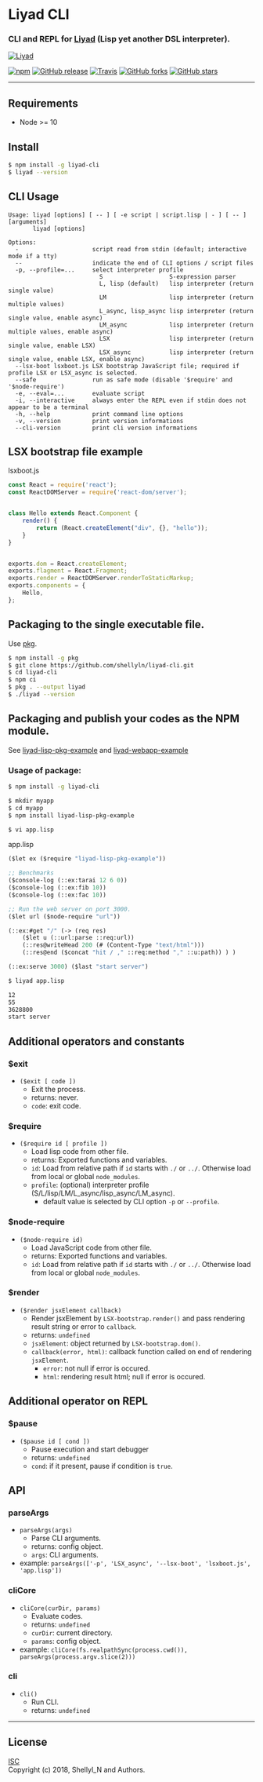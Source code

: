 # Liyad CLI
### CLI and REPL for [Liyad](https://github.com/shellyln/liyad) (Lisp yet another DSL interpreter).

[![Liyad](https://shellyln.github.io/assets/image/liyad-logo.svg)](https://shellyln.github.io/liyad/)

[![npm](https://img.shields.io/npm/v/liyad-cli.svg)](https://www.npmjs.com/package/liyad-cli)
[![GitHub release](https://img.shields.io/github/release/shellyln/liyad-cli.svg)](https://github.com/shellyln/liyad-cli/releases)
[![Travis](https://img.shields.io/travis/shellyln/liyad-cli/master.svg)](https://travis-ci.org/shellyln/liyad-cli)
[![GitHub forks](https://img.shields.io/github/forks/shellyln/liyad-cli.svg?style=social&label=Fork)](https://github.com/shellyln/liyad-cli/fork)
[![GitHub stars](https://img.shields.io/github/stars/shellyln/liyad-cli.svg?style=social&label=Star)](https://github.com/shellyln/liyad-cli)

----

## Requirements

* Node >= 10

## Install

```bash
$ npm install -g liyad-cli
$ liyad --version
```

## CLI Usage

```
Usage: liyad [options] [ -- ] [ -e script | script.lisp | - ] [ -- ] [arguments]
       liyad [options]

Options:
  -                     script read from stdin (default; interactive mode if a tty)
  --                    indicate the end of CLI options / script files
  -p, --profile=...     select interpreter profile
                          S                   S-expression parser
                          L, lisp (default)   lisp interpreter (return single value)
                          LM                  lisp interpreter (return multiple values)
                          L_async, lisp_async lisp interpreter (return single value, enable async)
                          LM_async            lisp interpreter (return multiple values, enable async)
                          LSX                 lisp interpreter (return single value, enable LSX)
                          LSX_async           lisp interpreter (return single value, enable LSX, enable async)
  --lsx-boot lsxboot.js LSX bootstrap JavaScript file; required if profile LSX or LSX_async is selected.
  --safe                run as safe mode (disable '$require' and '$node-require')
  -e, --eval=...        evaluate script
  -i, --interactive     always enter the REPL even if stdin does not appear to be a terminal
  -h, --help            print command line options
  -v, --version         print version informations
  --cli-version         print cli version informations
```

## LSX bootstrap file example

lsxboot.js
```javascript
const React = require('react');
const ReactDOMServer = require('react-dom/server');


class Hello extends React.Component {
    render() {
        return (React.createElement("div", {}, "hello"));
    }
}


exports.dom = React.createElement;
exports.flagment = React.Fragment;
exports.render = ReactDOMServer.renderToStaticMarkup;
exports.components = {
    Hello,
};
```


## Packaging to the single executable file.
Use [pkg](https://www.npmjs.com/package/pkg).

```bash
$ npm install -g pkg
$ git clone https://github.com/shellyln/liyad-cli.git
$ cd liyad-cli
$ npm ci
$ pkg . --output liyad
$ ./liyad --version
```

## Packaging and publish your codes as the NPM module.
See [liyad-lisp-pkg-example](https://github.com/shellyln/liyad-lisp-pkg-example) and [liyad-webapp-example](https://github.com/shellyln/liyad-webapp-example)

### Usage of package:

```bash
$ npm install -g liyad-cli

$ mkdir myapp
$ cd myapp
$ npm install liyad-lisp-pkg-example

$ vi app.lisp
```

app.lisp
```lisp
($let ex ($require "liyad-lisp-pkg-example"))

;; Benchmarks
($console-log (::ex:tarai 12 6 0))
($console-log (::ex:fib 10))
($console-log (::ex:fac 10))

;; Run the web server on port 3000.
($let url ($node-require "url"))

(::ex:#get "/" (-> (req res)
    ($let u (::url:parse ::req:url))
    (::res@writeHead 200 (# (Content-Type "text/html")))
    (::res@end ($concat "hit / ," ::req:method "," ::u:path)) ) )

(::ex:serve 3000) ($last "start server")
```

```bash
$ liyad app.lisp

12
55
3628800
start server
```


## Additional operators and constants

### $exit
* `($exit [ code ])`
    * Exit the process.
    * returns: never.
    * `code`: exit code.

### $require
* `($require id [ profile ])`
    * Load lisp code from other file.
    * returns: Exported functions and variables.
    * `id`: Load from relative path if `id` starts with `./` or `../`. Otherwise load from local or global `node_modules`.
    * `profile`: (optional) interpreter profile (S/L/lisp/LM/L_async/lisp_async/LM_async).
        * default value is selected by CLI option `-p` or `--profile`.

### $node-require
* `($node-require id)`
    * Load JavaScript code from other file.
    * returns: Exported functions and variables.
    * `id`: Load from relative path if `id` starts with `./` or `../`. Otherwise load from local or global `node_modules`.

### $render
* `($render jsxElement callback)`
    * Render jsxElement by `LSX-bootstrap.render()` and pass rendering result string or error to `callback`.
    * returns: `undefined`
    * `jsxElement`: object returned by `LSX-bootstrap.dom()`.
    * `callback(error, html)`: callback function called on end of rendering `jsxElement`.
        * `error`: not null if error is occured.
        * `html`: rendering result html; null if error is occured.


## Additional operator on REPL

### $pause
* `($pause id [ cond ])`
    * Pause execution and start debugger
    * returns: `undefined`
    * `cond`: if it present, pause if condition is `true`.


## API

### parseArgs
* `parseArgs(args)`
    * Parse CLI arguments.
    * returns: config object.
    * `args`: CLI arguments.
* example: `parseArgs(['-p', 'LSX_async', '--lsx-boot', 'lsxboot.js', 'app.lisp'])`

### cliCore
* `cliCore(curDir, params)`
    * Evaluate codes.
    * returns: `undefined`
    * `curDir`: current directory.
    * `params`: config object.
* example: `cliCore(fs.realpathSync(process.cwd()), parseArgs(process.argv.slice(2)))`

### cli
* `cli()`
    * Run CLI.
    * returns: `undefined`


----

## License
[ISC](https://github.com/shellyln/liyad-cli/blob/master/LICENSE.md)  
Copyright (c) 2018, Shellyl_N and Authors.
